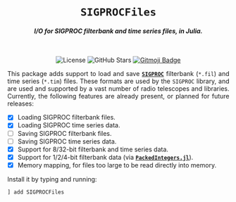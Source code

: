 <div align="center">
<h1><code>SIGPROCFiles</code></h1>
<h4><i>I/O for SIGPROC filterbank and time series files, in Julia.</i></h4>
<br/>

![License][license]
![GitHub Stars][stars]
[![Gitmoji Badge][gitmoji_badge]][gitmoji]

</div>

<div align="justify">

This package adds support to load and save [**`SIGPROC`**][sigproc] filterbank (`*.fil`) and time series (`*.tim`) files. These formats are used by the `SIGPROC` library, and are used and supported by a vast number of radio telescopes and libraries. Currently, the following features are already present, or planned for future releases:

- [x] Loading SIGPROC filterbank files.
- [x] Loading SIGPROC time series data.
- [ ] Saving SIGPROC filterbank files.
- [ ] Saving SIGPROC time series data.
- [x] Support for 8/32-bit filterbank and time series data.
- [x] Support for 1/2/4-bit filterbank data (via [**`PackedIntegers.jl`**][PI]).
- [X] Memory mapping, for files too large to be read directly into memory.

Install it by typing and running:

```julia
] add SIGPROCFiles
```

</div>

[gitmoji]: https://gitmoji.dev
[sigproc]: https://sigproc.sourceforge.net
[PI]: https://github.com/astrogewgaw/PackedIntegers.jl
[gitmoji_badge]: https://img.shields.io/badge/gitmoji-%20😜%20😍-FFDD67.svg?style=for-the-badge
[stars]: https://img.shields.io/github/stars/astrogewgaw/SIGPROCFiles.jl?style=for-the-badge
[license]: https://img.shields.io/github/license/astrogewgaw/SIGPROCFiles.jl?style=for-the-badge
